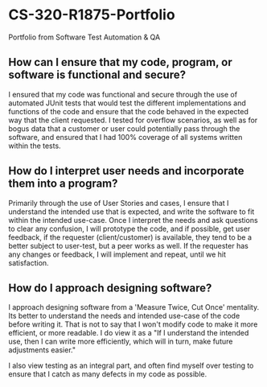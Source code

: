 # CS-320-R1875-Portfolio
Portfolio from Software Test Automation &amp; QA

## How can I ensure that my code, program, or software is functional and secure?
I ensured that my code was functional and secure through the use of automated JUnit tests that would test the different implementations and functions of the code
and ensure that the code behaved in the expected way that the client requested. I tested for overflow scenarios, as well as for bogus data that a customer or user could
potentially pass through the software, and ensured that I had 100% coverage of all systems written within the tests.
## How do I interpret user needs and incorporate them into a program?
Primarily through the use of User Stories and cases, I ensure that I understand the intended use that is expected, and write the software to fit within the intended use-case.
Once I interpret the needs and ask questions to clear any confusion, I will prototype the code, and if possible, get user feedback, if the requester (client/customer) is available,
they tend to be a better subject to user-test, but a peer works as well. If the requester has any changes or feedback, I will implement and repeat, until we hit satisfaction.
## How do I approach designing software?
I approach designing software from a 'Measure Twice, Cut Once' mentality. Its better to understand the needs and intended use-case of the code before writing it.
That is not to say that I won't modify code to make it more efficient, or more readable. I do view it as a "If I understand the intended use, then I can write more efficiently,
which will in turn, make future adjustments easier."

I also view testing as an integral part, and often find myself over testing to ensure that I catch as many defects in my code as possible.
